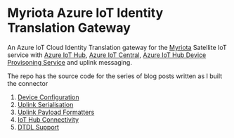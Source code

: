 # Myriota Azure IoT Identity Translation Gateway

An Azure IoT Cloud Identity Translation gateway for the [Myriota](https://myriota.com/) Satellite IoT service with [Azure IoT Hub](https://azure.microsoft.com/en-us/products/iot-hub/?WT.mc_id=IoT-MVP-5001375), [Azure IoT Central](https://azure.microsoft.com/en-us/products/iot-central/?WT.mc_id=IoT-MVP-5001375), [Azure IoT Hub Device Provisoning Service](https://learn.microsoft.com/en-us/azure/iot-dps/about-iot-dps?WT.mc_id=IoT-MVP-5001375) and uplink messaging.

The repo has the source code for the series of blog posts written as I built the connector

1. [Device Configuration](http://blog.devmobile.co.nz/2023/08/25/myriota-device-configuration/)
2. [Uplink Serialisation](http://blog.devmobile.co.nz/2023/09/08/myriota-device-uplink-serialisation/)
3. [Uplink Payload Formatters](http://blog.devmobile.co.nz/2023/09/10/myriota-uplink-payload-formatters-and-caching/)
4. [IoT Hub Connectivity](http://blog.devmobile.co.nz/2023/09/27/myriota-connector-azure-iot-hub-connectivity/)
5. [DTDL Support](http://blog.devmobile.co.nz/2023/09/30/myriota-connector-azure-iot-hub-dtdl-support/)
